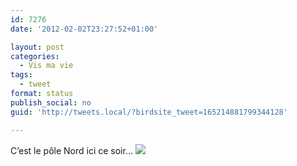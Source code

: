 ```yaml
---
id: 7276
date: '2012-02-02T23:27:52+01:00'

layout: post
categories:
  - Vis ma vie
tags:
  - tweet
format: status
publish_social: no
guid: 'http://tweets.local/?birdsite_tweet=165214881799344128'

---
```


C’est le pôle Nord ici ce soir… ![](http://tweets.local/wp-content/uploads/twitter-archive/tweets_media/165214881799344128-Akr2D0WCEAItIRz.jpg)